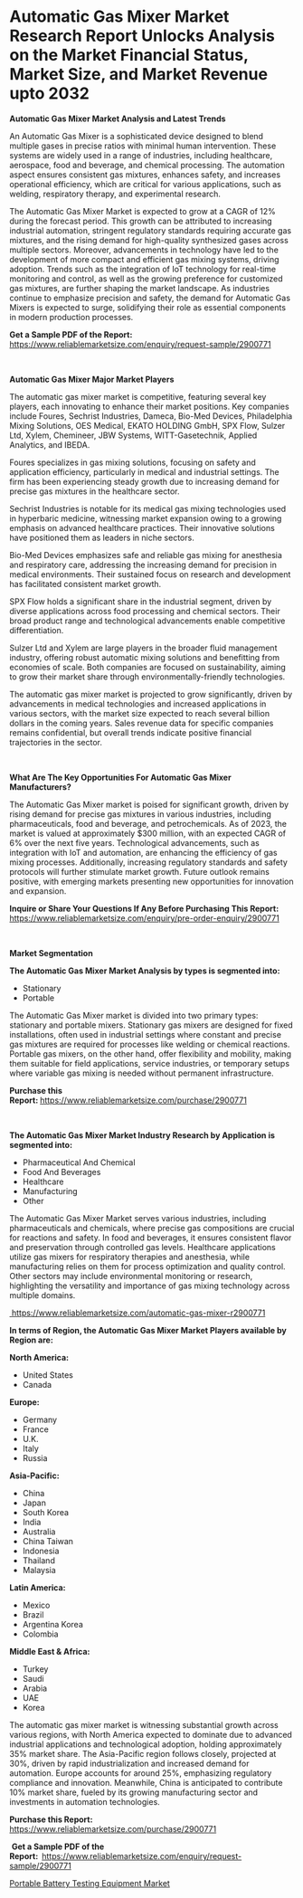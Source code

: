 <p><h1>Automatic Gas Mixer Market Research Report Unlocks Analysis on the Market Financial Status, Market Size, and Market Revenue upto 2032</h1></p><p><strong>Automatic Gas Mixer Market Analysis and Latest Trends</strong></p>
<p><p>An Automatic Gas Mixer is a sophisticated device designed to blend multiple gases in precise ratios with minimal human intervention. These systems are widely used in a range of industries, including healthcare, aerospace, food and beverage, and chemical processing. The automation aspect ensures consistent gas mixtures, enhances safety, and increases operational efficiency, which are critical for various applications, such as welding, respiratory therapy, and experimental research.</p><p>The Automatic Gas Mixer Market is expected to grow at a CAGR of 12% during the forecast period. This growth can be attributed to increasing industrial automation, stringent regulatory standards requiring accurate gas mixtures, and the rising demand for high-quality synthesized gases across multiple sectors. Moreover, advancements in technology have led to the development of more compact and efficient gas mixing systems, driving adoption. Trends such as the integration of IoT technology for real-time monitoring and control, as well as the growing preference for customized gas mixtures, are further shaping the market landscape. As industries continue to emphasize precision and safety, the demand for Automatic Gas Mixers is expected to surge, solidifying their role as essential components in modern production processes.</p></p>
<p><strong>Get a Sample PDF of the Report:&nbsp;</strong> <a href="https://www.reliablemarketsize.com/enquiry/request-sample/2900771?utm_campaign=2809&utm_medium=2&utm_source=Github&utm_content=ia&utm_term=16032025&utm_id=automatic-gas-mixer">https://www.reliablemarketsize.com/enquiry/request-sample/2900771</a></p>
<p>&nbsp;</p>
<p><strong>Automatic Gas Mixer Major Market Players</strong></p>
<p><p>The automatic gas mixer market is competitive, featuring several key players, each innovating to enhance their market positions. Key companies include Foures, Sechrist Industries, Dameca, Bio-Med Devices, Philadelphia Mixing Solutions, OES Medical, EKATO HOLDING GmbH, SPX Flow, Sulzer Ltd, Xylem, Chemineer, JBW Systems, WITT-Gasetechnik, Applied Analytics, and IBEDA.</p><p>Foures specializes in gas mixing solutions, focusing on safety and application efficiency, particularly in medical and industrial settings. The firm has been experiencing steady growth due to increasing demand for precise gas mixtures in the healthcare sector.</p><p>Sechrist Industries is notable for its medical gas mixing technologies used in hyperbaric medicine, witnessing market expansion owing to a growing emphasis on advanced healthcare practices. Their innovative solutions have positioned them as leaders in niche sectors.</p><p>Bio-Med Devices emphasizes safe and reliable gas mixing for anesthesia and respiratory care, addressing the increasing demand for precision in medical environments. Their sustained focus on research and development has facilitated consistent market growth.</p><p>SPX Flow holds a significant share in the industrial segment, driven by diverse applications across food processing and chemical sectors. Their broad product range and technological advancements enable competitive differentiation.</p><p>Sulzer Ltd and Xylem are large players in the broader fluid management industry, offering robust automatic mixing solutions and benefitting from economies of scale. Both companies are focused on sustainability, aiming to grow their market share through environmentally-friendly technologies.</p><p>The automatic gas mixer market is projected to grow significantly, driven by advancements in medical technologies and increased applications in various sectors, with the market size expected to reach several billion dollars in the coming years. Sales revenue data for specific companies remains confidential, but overall trends indicate positive financial trajectories in the sector.</p></p>
<p>&nbsp;</p>
<p><strong>What Are The Key Opportunities For Automatic Gas Mixer Manufacturers?</strong></p>
<p><p>The Automatic Gas Mixer market is poised for significant growth, driven by rising demand for precise gas mixtures in various industries, including pharmaceuticals, food and beverage, and petrochemicals. As of 2023, the market is valued at approximately $300 million, with an expected CAGR of 6% over the next five years. Technological advancements, such as integration with IoT and automation, are enhancing the efficiency of gas mixing processes. Additionally, increasing regulatory standards and safety protocols will further stimulate market growth. Future outlook remains positive, with emerging markets presenting new opportunities for innovation and expansion.</p></p>
<p><strong>Inquire or Share Your Questions If Any Before Purchasing This Report:</strong> <a href="https://www.reliablemarketsize.com/enquiry/pre-order-enquiry/2900771?utm_campaign=2809&utm_medium=2&utm_source=Github&utm_content=ia&utm_term=16032025&utm_id=automatic-gas-mixer">https://www.reliablemarketsize.com/enquiry/pre-order-enquiry/2900771</a></p>
<p>&nbsp;</p>
<p><strong>Market Segmentation</strong></p>
<p><strong>The Automatic Gas Mixer Market Analysis by types is segmented into:</strong></p>
<p><ul><li>Stationary</li><li>Portable</li></ul></p>
<p><p>The Automatic Gas Mixer market is divided into two primary types: stationary and portable mixers. Stationary gas mixers are designed for fixed installations, often used in industrial settings where constant and precise gas mixtures are required for processes like welding or chemical reactions. Portable gas mixers, on the other hand, offer flexibility and mobility, making them suitable for field applications, service industries, or temporary setups where variable gas mixing is needed without permanent infrastructure.</p></p>
<p><strong>Purchase this Report:&nbsp;</strong><a href="https://www.reliablemarketsize.com/purchase/2900771?utm_campaign=2809&utm_medium=2&utm_source=Github&utm_content=ia&utm_term=16032025&utm_id=automatic-gas-mixer">https://www.reliablemarketsize.com/purchase/2900771</a></p>
<p>&nbsp;</p>
<p><strong>The Automatic Gas Mixer Market Industry Research by Application is segmented into:</strong></p>
<p><ul><li>Pharmaceutical And Chemical</li><li>Food And Beverages</li><li>Healthcare</li><li>Manufacturing</li><li>Other</li></ul></p>
<p><p>The Automatic Gas Mixer Market serves various industries, including pharmaceuticals and chemicals, where precise gas compositions are crucial for reactions and safety. In food and beverages, it ensures consistent flavor and preservation through controlled gas levels. Healthcare applications utilize gas mixers for respiratory therapies and anesthesia, while manufacturing relies on them for process optimization and quality control. Other sectors may include environmental monitoring or research, highlighting the versatility and importance of gas mixing technology across multiple domains.</p></p>
<p><a href="https://www.reliablemarketsize.com/automatic-gas-mixer-r2900771?utm_campaign=2809&utm_medium=2&utm_source=Github&utm_content=ia&utm_term=16032025&utm_id=automatic-gas-mixer">&nbsp;https://www.reliablemarketsize.com/automatic-gas-mixer-r2900771</a></p>
<p><strong>In terms of Region, the Automatic Gas Mixer Market Players available by Region are:</strong></p>
<p>
    <p> <strong> North America: </strong>
        <ul>
            <li>United States</li>
            <li>Canada</li>
        </ul>
        </p> 
    <p> <strong> Europe: </strong>
        <ul>
            <li>Germany</li>
            <li>France</li>
            <li>U.K.</li>
            <li>Italy</li>
            <li>Russia</li>
        </ul>
        </p> 
    <p> <strong> Asia-Pacific: </strong>
        <ul>
            <li>China</li>
            <li>Japan</li>
            <li>South Korea</li>
            <li>India</li>
            <li>Australia</li>
            <li>China Taiwan</li>
            <li>Indonesia</li>
            <li>Thailand</li>
            <li>Malaysia</li>
        </ul>
        </p> 
    <p> <strong> Latin America: </strong>
        <ul>
            <li>Mexico</li>
            <li>Brazil</li>
            <li>Argentina Korea</li>
            <li>Colombia</li>
        </ul>
        </p> 
    <p> <strong> Middle East & Africa: </strong>
        <ul>
            <li>Turkey</li>
            <li>Saudi</li>
            <li>Arabia</li>
            <li>UAE</li>
            <li>Korea</li>
        </ul>
    </p>
    </p>
<p><p>The automatic gas mixer market is witnessing substantial growth across various regions, with North America expected to dominate due to advanced industrial applications and technological adoption, holding approximately 35% market share. The Asia-Pacific region follows closely, projected at 30%, driven by rapid industrialization and increased demand for automation. Europe accounts for around 25%, emphasizing regulatory compliance and innovation. Meanwhile, China is anticipated to contribute 10% market share, fueled by its growing manufacturing sector and investments in automation technologies.</p></p>
<p><strong>Purchase this Report: </strong><a href="https://www.reliablemarketsize.com/purchase/2900771?utm_campaign=2809&utm_medium=2&utm_source=Github&utm_content=ia&utm_term=16032025&utm_id=automatic-gas-mixer">https://www.reliablemarketsize.com/purchase/2900771</a></p>
<p>&nbsp;<strong>Get a Sample PDF of the Report:&nbsp;&nbsp;</strong><a href="https://www.reliablemarketsize.com/enquiry/request-sample/2900771?utm_campaign=2809&utm_medium=2&utm_source=Github&utm_content=ia&utm_term=16032025&utm_id=automatic-gas-mixer">https://www.reliablemarketsize.com/enquiry/request-sample/2900771</a></p>
<p><strong></strong></p>
<p><p><a href="https://github.com/xtysizov/Market-Research-Report-List-1/blob/main/portable-battery-testing-equipment-market.md?utm_campaign=2809&utm_medium=2&utm_source=Github&utm_content=ia&utm_term=16032025&utm_id=automatic-gas-mixer">Portable Battery Testing Equipment Market</a></p></p>